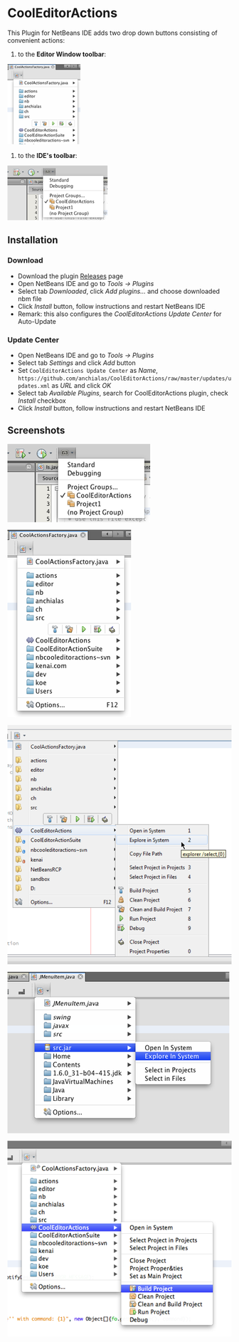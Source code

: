 # CoolEditorActions
This Plugin for NetBeans IDE adds two drop down buttons consisting of convenient actions:
  1. to the **Editor Window toolbar**:

  ![Drowdown Menu small](res/FileContextAction-ExperimentalMenuItemButtons-OSX-V1.5.0-small.png)
  1. to the **IDE's toolbar**:

  ![Drowdown Menu small](res/ToolbarButton-ProjectGroups-OSX-V1.7.0-small.png)


## Installation

### Download
  - Download the plugin [Releases](releases) page
  - Open NetBeans IDE and go to _Tools → Plugins_
  - Select tab _Downloaded_, click _Add plugins..._ and choose downloaded nbm file
  - Click _Install_ button, follow instructions and restart NetBeans IDE
  - Remark: this also configures the _CoolEditorActions Update Center_ for Auto-Update

### Update Center
  - Open NetBeans IDE and go to _Tools → Plugins_
  - Select tab _Settings_ and click _Add_ button
  - Set `CoolEditorActions Update Center` as _Name_,
  `https://github.com/anchialas/CoolEditorActions/raw/master/updates/updates.xml` as _URL_ and click _OK_
  - Select tab _Available Plugins_, search for CoolEditorActions plugin, check _Install_ checkbox
  - Click _Install_ button, follow instructions and restart NetBeans IDE

## Screenshots

![Toolbar Button OSX](res/ToolbarButton-ProjectGroups-OSX-V1.7.0.png)

![Drowdown Menu OSX](res/FileContextAction-ExperimentalMenuItemButtons-OSX-V1.5.0.png)

![Popup Project Win7](res/FileContextAction-Popup-ExperimentalMenuItemButtons-Win7-V1.5.0.png)

![Popup Jar OSX](res/FileContextAction-Popup-jarfile-OSX-V1.2.0.png)

![Popup Project OSX](res/FileContextAction-Popup-OSX-V1.1.19.png)
